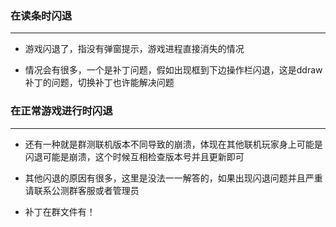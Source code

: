 ### 在读条时闪退

***

- 游戏闪退了，指没有弹窗提示，游戏进程直接消失的情况

- 情况会有很多，一个是补丁问题，假如出现框到下边操作栏闪退，这是ddraw补丁的问题，切换补丁也许能解决问题

### 在正常游戏进行时闪退

***

- 还有一种就是群测联机版本不同导致的崩溃，体现在其他联机玩家身上可能是闪退可能是崩溃，这个时候互相检查版本号并且更新即可

- 其他闪退的原因有很多，这里是没法一一解答的，如果出现闪退问题并且严重请联系公测群客服或者管理员

- 补丁在群文件有！

